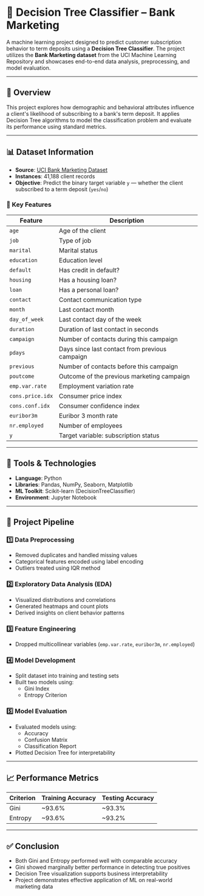 # 💼 Decision Tree Classifier – Bank Marketing

A machine learning project designed to predict customer subscription behavior to term deposits using a **Decision Tree Classifier**. The project utilizes the **Bank Marketing dataset** from the UCI Machine Learning Repository and showcases end-to-end data analysis, preprocessing, and model evaluation.

---

## 📌 Overview

This project explores how demographic and behavioral attributes influence a client's likelihood of subscribing to a bank's term deposit. It applies Decision Tree algorithms to model the classification problem and evaluate its performance using standard metrics.

---

## 📊 Dataset Information

- **Source**: [UCI Bank Marketing Dataset](https://archive.ics.uci.edu/ml/datasets/bank+marketing)  
- **Instances**: 41,188 client records  
- **Objective**: Predict the binary target variable `y` — whether the client subscribed to a term deposit (`yes`/`no`)

### 🔑 Key Features

| Feature          | Description                                      |
|------------------|--------------------------------------------------|
| `age`            | Age of the client                                |
| `job`            | Type of job                                      |
| `marital`        | Marital status                                   |
| `education`      | Education level                                  |
| `default`        | Has credit in default?                           |
| `housing`        | Has a housing loan?                              |
| `loan`           | Has a personal loan?                             |
| `contact`        | Contact communication type                       |
| `month`          | Last contact month                               |
| `day_of_week`    | Last contact day of the week                     |
| `duration`       | Duration of last contact in seconds              |
| `campaign`       | Number of contacts during this campaign          |
| `pdays`          | Days since last contact from previous campaign   |
| `previous`       | Number of contacts before this campaign          |
| `poutcome`       | Outcome of the previous marketing campaign       |
| `emp.var.rate`   | Employment variation rate                        |
| `cons.price.idx` | Consumer price index                             |
| `cons.conf.idx`  | Consumer confidence index                        |
| `euribor3m`      | Euribor 3 month rate                             |
| `nr.employed`    | Number of employees                              |
| `y`              | Target variable: subscription status             |

---

## 🧪 Tools & Technologies

- **Language**: Python  
- **Libraries**: Pandas, NumPy, Seaborn, Matplotlib  
- **ML Toolkit**: Scikit-learn (DecisionTreeClassifier)  
- **Environment**: Jupyter Notebook  

---

## 🔁 Project Pipeline

### 1️⃣ Data Preprocessing
- Removed duplicates and handled missing values  
- Categorical features encoded using label encoding  
- Outliers treated using IQR method  

### 2️⃣ Exploratory Data Analysis (EDA)
- Visualized distributions and correlations  
- Generated heatmaps and count plots  
- Derived insights on client behavior patterns  

### 3️⃣ Feature Engineering
- Dropped multicollinear variables (`emp.var.rate`, `euribor3m`, `nr.employed`)  

### 4️⃣ Model Development
- Split dataset into training and testing sets  
- Built two models using:
  - Gini Index
  - Entropy Criterion  

### 5️⃣ Model Evaluation
- Evaluated models using:
  - Accuracy
  - Confusion Matrix
  - Classification Report  
- Plotted Decision Tree for interpretability  

---

## 📈 Performance Metrics

| Criterion | Training Accuracy | Testing Accuracy |
|-----------|-------------------|------------------|
| Gini      | ~93.6%            | ~93.3%           |
| Entropy   | ~93.6%            | ~93.2%           |

---

## ✅ Conclusion

- Both Gini and Entropy performed well with comparable accuracy  
- Gini showed marginally better performance in detecting true positives  
- Decision Tree visualization supports business interpretability  
- Project demonstrates effective application of ML on real-world marketing data  
